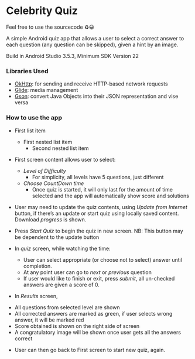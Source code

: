 # Celebrity Quiz

Feel free to use the sourcecode :recycle::grinning:

A simple Android quiz app that allows a user to select a correct answer to each question (any question can be skipped), given a hint by an image.

Build in Android Studio 3.5.3, Minimum SDK Version 22

### Libraries Used
* [OkHttp](https://github.com/codepath/android_guides/wiki/Using-OkHttp): for sending and receive HTTP-based network requests
* [Glide](https://github.com/bumptech/glide): media management
* [Gson](https://github.com/google/gson): convert Java Objects into their JSON representation and vise versa

### How to use the app

* First list item
   - First nested list item
     - Second nested list item
     
* First screen content allows user to select:
   - *Level of Difficulty*
     - For simplicity, all levels have 5 questions, just different
   - *Choose CountDown time*
     - Once quiz is started, it will only last for the amount of time selected and the app will automatically show score and solutions
* User may need to update the quiz contents, using *Update from Internet* button, if there’s an update or start quiz using locally saved content. Download *progress* is shown.
* Press *Start Quiz* to begin the quiz in new screen. NB: This button may be dependent to the update button
* In *quiz* screen, while watching the time:
   - User can select appropriate (or choose not to select) answer until completion.
   - At any point user can go to *next* or *previous* question
   - If user would like to finish or exit, press *submit*, all un-checked answers are given a score of 0.
*	In *Results* screen, 
   - All questions from selected level are shown
   - All corrected answers are marked as green, if user selects wrong answer, it will be marked red
   - Score obtained is shown on the right side of screen
   - A congratulatory image will be shown once user gets all the answers correct
*	User can then go back to First screen to start new quiz, again.

